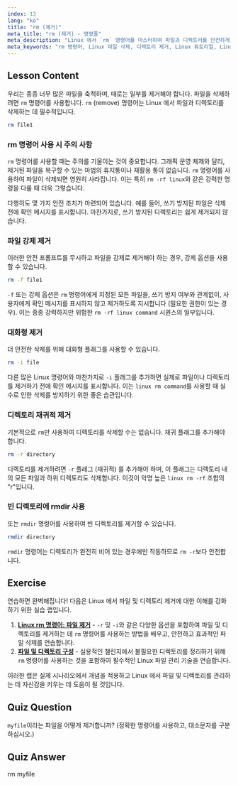 ```yaml
---
index: 13
lang: "ko"
title: "rm (제거)"
meta_title: "rm (제거) - 명령줄"
meta_description: "Linux 에서 `rm` 명령어를 마스터하여 파일과 디렉토리를 안전하게 삭제하세요. -f, -i, -r 옵션과 `rmdir` 명령어에 대해 배우고, `rm -rf linux`의 강력함과 Linux rm 명령어 사용 시 주의 사항을 이해하세요."
meta_keywords: "rm 명령어, Linux 파일 삭제, 디렉토리 제거, Linux 튜토리얼, Linux 초보자, rmdir, linux rm 명령어, rm -rf linux, rm linux, linux rm -rf, rm -rf linux 명령어"
---
```


## Lesson Content

우리는 종종 너무 많은 파일을 축적하며, 때로는 일부를 제거해야 합니다. 파일을 삭제하려면 `rm` 명령어를 사용합니다. `rm` (remove) 명령어는 Linux 에서 파일과 디렉토리를 삭제하는 데 필수적입니다.

```bash
rm file1
```

### rm 명령어 사용 시 주의 사항

`rm` 명령어를 사용할 때는 주의를 기울이는 것이 중요합니다. 그래픽 운영 체제와 달리, 제거된 파일을 복구할 수 있는 마법의 휴지통이나 재활용 통이 없습니다. `rm` 명령어를 사용하여 파일이 삭제되면 영원히 사라집니다. 이는 특히 `rm -rf linux`와 같은 강력한 명령을 다룰 때 더욱 그렇습니다.

다행히도 몇 가지 안전 조치가 마련되어 있습니다. 예를 들어, 쓰기 방지된 파일은 삭제 전에 확인 메시지를 표시합니다. 마찬가지로, 쓰기 방지된 디렉토리는 쉽게 제거되지 않습니다.

### 파일 강제 제거

이러한 안전 프롬프트를 무시하고 파일을 강제로 제거해야 하는 경우, 강제 옵션을 사용할 수 있습니다.

```bash
rm -f file1
```

`-f` 또는 강제 옵션은 `rm` 명령어에게 지정된 모든 파일을, 쓰기 방지 여부와 관계없이, 사용자에게 확인 메시지를 표시하지 않고 제거하도록 지시합니다 (필요한 권한이 있는 경우). 이는 종종 강력하지만 위험한 `rm -rf linux command` 시퀀스의 일부입니다.

### 대화형 제거

더 안전한 삭제를 위해 대화형 플래그를 사용할 수 있습니다.

```bash
rm -i file
```

다른 많은 Linux 명령어와 마찬가지로 `-i` 플래그를 추가하면 실제로 파일이나 디렉토리를 제거하기 전에 확인 메시지를 표시합니다. 이는 `linux rm command`를 사용할 때 실수로 인한 삭제를 방지하기 위한 좋은 습관입니다.

### 디렉토리 재귀적 제거

기본적으로 `rm`만 사용하여 디렉토리를 삭제할 수는 없습니다. 재귀 플래그를 추가해야 합니다.

```bash
rm -r directory
```

디렉토리를 제거하려면 `-r` 플래그 (재귀적) 를 추가해야 하며, 이 플래그는 디렉토리 내의 모든 파일과 하위 디렉토리도 삭제합니다. 이것이 악명 높은 `linux rm -rf` 조합의 "r"입니다.

### 빈 디렉토리에 rmdir 사용

또는 `rmdir` 명령어를 사용하여 빈 디렉토리를 제거할 수 있습니다.

```bash
rmdir directory
```

`rmdir` 명령어는 디렉토리가 완전히 비어 있는 경우에만 작동하므로 `rm -r`보다 안전합니다.

## Exercise

연습하면 완벽해집니다! 다음은 Linux 에서 파일 및 디렉토리 제거에 대한 이해를 강화하기 위한 실습 랩입니다.

1. **[Linux rm 명령어: 파일 제거](https://labex.io/ko/labs/linux-linux-rm-command-file-removing-209741)** - `-r` 및 `-i`와 같은 다양한 옵션을 포함하여 파일 및 디렉토리를 제거하는 데 `rm` 명령어를 사용하는 방법을 배우고, 안전하고 효과적인 파일 삭제를 연습합니다.
2. **[파일 및 디렉토리 구성](https://labex.io/ko/labs/linux-organizing-files-and-directories-387877)** - 실용적인 챌린지에서 불필요한 디렉토리를 정리하기 위해 `rm` 명령어를 사용하는 것을 포함하여 필수적인 Linux 파일 관리 기술을 연습합니다.

이러한 랩은 실제 시나리오에서 개념을 적용하고 Linux 에서 파일 및 디렉토리를 관리하는 데 자신감을 키우는 데 도움이 될 것입니다.

## Quiz Question

`myfile`이라는 파일을 어떻게 제거합니까? (정확한 명령어를 사용하고, 대소문자를 구분하십시오.)

## Quiz Answer

rm myfile
